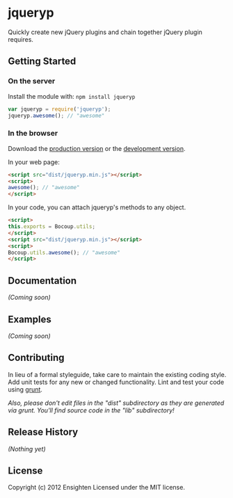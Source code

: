 # jqueryp

Quickly create new jQuery plugins and chain together jQuery plugin requires.

## Getting Started
### On the server
Install the module with: `npm install jqueryp`

```javascript
var jqueryp = require('jqueryp');
jqueryp.awesome(); // "awesome"
```

### In the browser
Download the [production version][min] or the [development version][max].

[min]: https://raw.github.com/Ensighten/jqueryp/master/dist/jqueryp.min.js
[max]: https://raw.github.com/Ensighten/jqueryp/master/dist/jqueryp.js

In your web page:

```html
<script src="dist/jqueryp.min.js"></script>
<script>
awesome(); // "awesome"
</script>
```

In your code, you can attach jqueryp's methods to any object.

```html
<script>
this.exports = Bocoup.utils;
</script>
<script src="dist/jqueryp.min.js"></script>
<script>
Bocoup.utils.awesome(); // "awesome"
</script>
```

## Documentation
_(Coming soon)_

## Examples
_(Coming soon)_

## Contributing
In lieu of a formal styleguide, take care to maintain the existing coding style. Add unit tests for any new or changed functionality. Lint and test your code using [grunt](http://gruntjs.com/).

_Also, please don't edit files in the "dist" subdirectory as they are generated via grunt. You'll find source code in the "lib" subdirectory!_

## Release History
_(Nothing yet)_

## License
Copyright (c) 2012 Ensighten
Licensed under the MIT license.

